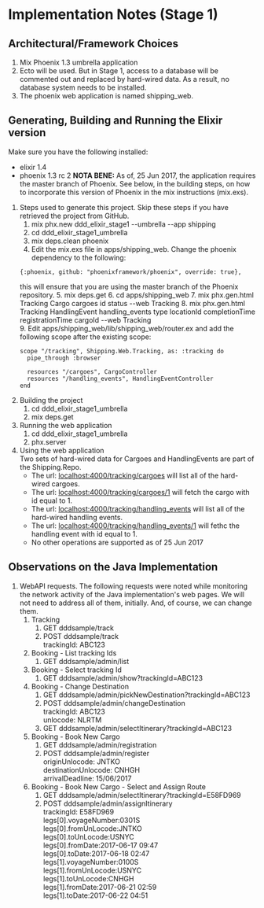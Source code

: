 # Implementation Notes (Stage 1)

## Architectural/Framework Choices

1. Mix Phoenix 1.3 umbrella application
2. Ecto will be used. But in Stage 1, access to a database will be commented out and replaced by hard-wired data. As a result, no database system needs to be installed.
3. The phoenix web application is named shipping_web.

## Generating, Building and Running the Elixir version

Make sure you have the following installed:
* elixir 1.4
* phoenix 1.3 rc 2 __NOTA BENE:__ As of, 25 Jun 2017, the application requires the master branch of Phoenix. See below, in the building steps, on how to incorporate this version of Phoenix in the mix instructions (mix.exs).


1. Steps used to generate this project. Skip these steps if you have retrieved the project from GitHub.
    1. mix phx.new ddd_elixir_stage1 --umbrella --app shipping
    2. cd ddd_elixir_stage1_umbrella
    3. mix deps.clean phoenix
    4. Edit the mix.exs file in apps/shipping_web. Change the phoenix dependency to the following:
    ~~~~
    {:phoenix, github: "phoenixframework/phoenix", override: true},  
    ~~~~
    this will ensure that you are using the master branch of the Phoenix repository.
    5. mix deps.get
    6. cd apps/shipping_web
    7. mix phx.gen.html Tracking Cargo cargoes id status --web Tracking
    8. mix phx.gen.html Tracking HandlingEvent handling_events type locationId completionTime registrationTime cargoId  --web Tracking    
    9. Edit apps/shipping_web/lib/shipping_web/router.ex and add the following scope after the existing scope:  
    ~~~~
    scope "/tracking", Shipping.Web.Tracking, as: :tracking do
      pipe_through :browser

      resources "/cargoes", CargoController
      resources "/handling_events", HandlingEventController
    end
    ~~~~
2. Building the project
    1. cd ddd_elixir_stage1_umbrella
    2. mix deps.get
3. Running the web application
    1. cd ddd_elixir_stage1_umbrella
    2. phx.server
4. Using the web application  
Two sets of hard-wired data for Cargoes and HandlingEvents are part of the Shipping.Repo.
    * The url: [localhost:4000/tracking/cargoes]() will list all of the hard-wired cargoes.
    * The url: [localhost:4000/tracking/cargoes/1]() will fetch the cargo with id equal to 1.
    * The url: [localhost:4000/tracking/handling_events]() will list all of the hard-wired handling events.
    * The url: [localhost:4000/tracking/handling_events/1]() will fethc the handling event with id equal to 1.
    * No other operations are supported as of 25 Jun 2017

## Observations on the Java Implementation    
1. WebAPI requests. The following requests were noted while monitoring the network activity of the Java implementation's web pages. We will not need to address all of them, initially. And, of course, we can change them.
    1. Tracking
        1. GET dddsample/track
        2. POST dddsample/track  
        trackingId: ABC123
    2. Booking - List tracking Ids
        1. GET dddsample/admin/list
    3. Booking - Select tracking Id
        1. GET dddsample/admin/show?trackingId=ABC123
    4. Booking - Change Destination
        1. GET dddsample/admin/pickNewDestination?trackingId=ABC123
        2. POST dddsample/admin/changeDestination  
        trackingId: ABC123  
        unlocode: NLRTM
        3. GET dddsample/admin/selectItinerary?trackingId=ABC123
    5. Booking - Book New Cargo
        1. GET dddsample/admin/registration
        2. POST dddsample/admin/register  
        originUnlocode: JNTKO  
        destinationUnlocode: CNHGH  
        arrivalDeadline: 15/06/2017
    6. Booking - Book New Cargo - Select and Assign Route
        1. GET dddsample/admin/selectItinerary?trackingId=E58FD969
        2. POST dddsample/admin/assignItinerary  
        trackingId: E58FD969  
        legs[0].voyageNumber:0301S  
        legs[0].fromUnLocode:JNTKO  
        legs[0].toUnLocode:USNYC  
        legs[0].fromDate:2017-06-17 09:47  
        legs[0].toDate:2017-06-18 02:47  
        legs[1].voyageNumber:0100S  
        legs[1].fromUnLocode:USNYC  
        legs[1].toUnLocode:CNHGH  
        legs[1].fromDate:2017-06-21 02:59  
        legs[1].toDate:2017-06-22 04:51  
